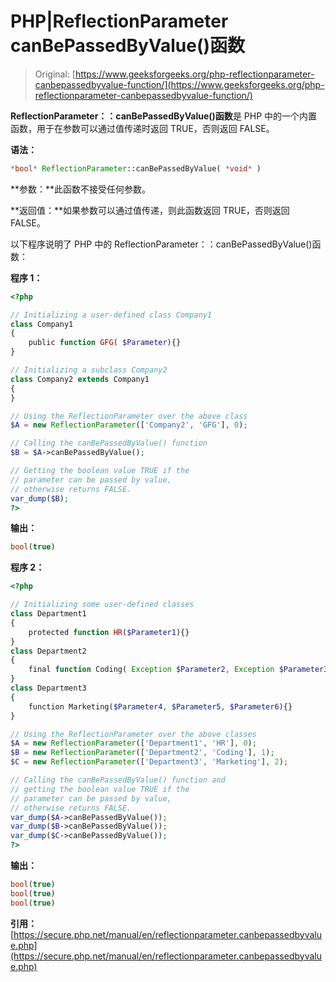 # PHP|ReflectionParameter canBePassedByValue()函数

> Original: [https://www.geeksforgeeks.org/php-reflectionparameter-canbepassedbyvalue-function/](https://www.geeksforgeeks.org/php-reflectionparameter-canbepassedbyvalue-function/)

**ReflectionParameter：：canBePassedByValue()函数**是 PHP 中的一个内置函数，用于在参数可以通过值传递时返回 TRUE，否则返回 FALSE。

**语法：**

```php
*bool* ReflectionParameter::canBePassedByValue( *void* )
```

**参数：**此函数不接受任何参数。

**返回值：**如果参数可以通过值传递，则此函数返回 TRUE，否则返回 FALSE。

以下程序说明了 PHP 中的 ReflectionParameter：：canBePassedByValue()函数：

**程序 1：**

```php
<?php

// Initializing a user-defined class Company1
class Company1
{
    public function GFG( $Parameter){}
}

// Initializing a subclass Company2
class Company2 extends Company1
{
}

// Using the ReflectionParameter over the above class
$A = new ReflectionParameter(['Company2', 'GFG'], 0); 

// Calling the canBePassedByValue() function
$B = $A->canBePassedByValue();

// Getting the boolean value TRUE if the 
// parameter can be passed by value, 
// otherwise returns FALSE. 
var_dump($B);
?>
```

**输出：**

```php
bool(true)

```

**程序 2：**

```php
<?php

// Initializing some user-defined classes
class Department1
{
    protected function HR($Parameter1){}
}
class Department2
{
    final function Coding( Exception $Parameter2, Exception $Parameter3){}
}
class Department3
{
    function Marketing($Parameter4, $Parameter5, $Parameter6){}
}

// Using the ReflectionParameter over the above classes
$A = new ReflectionParameter(['Department1', 'HR'], 0);
$B = new ReflectionParameter(['Department2', 'Coding'], 1);
$C = new ReflectionParameter(['Department3', 'Marketing'], 2);

// Calling the canBePassedByValue() function and
// getting the boolean value TRUE if the 
// parameter can be passed by value, 
// otherwise returns FALSE. 
var_dump($A->canBePassedByValue());
var_dump($B->canBePassedByValue());
var_dump($C->canBePassedByValue());
?>
```

**输出：**

```php
bool(true)
bool(true)
bool(true)

```

**引用：**[https://secure.php.net/manual/en/reflectionparameter.canbepassedbyvalue.php](https://secure.php.net/manual/en/reflectionparameter.canbepassedbyvalue.php)